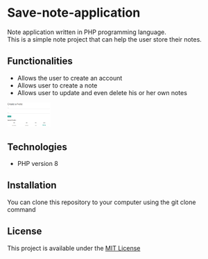 # Save-note-application
Note application written in PHP programming language.      
This is a simple note project that can help the user store their notes.

## Functionalities
* Allows the user to create an account
* Allows user to create a note
* Allows user to update and even delete his or her own notes

<img src="img/notepage.png" alt="notepage" width = "100px">

## Technologies
* PHP version 8

## Installation
You can clone this repository to your computer using the git clone command

## License
This project is available under the [MIT License](LICENSE)
